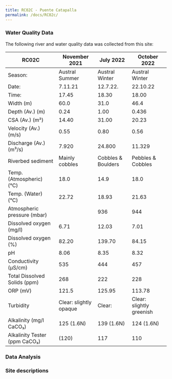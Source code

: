 ```yaml
---
title: RC02C - Puente Catapalla
permalink: /docs/RC02c/
---
```



### Water Quality Data

The following river and water quality data was collected from this site:

|     RC02C                            |     November 2021             |     July 2022             |     October 2022                |
|--------------------------------------|-------------------------------|---------------------------|---------------------------------|
|     Season:                          |     Austral Summer            |     Austral Winter        |     Austral Winter              |
|     Date:                            |     7.11.21                   |     12.7.22.              |     22.10.22                    |
|     Time:                            |     17.45                     |     18.30                 |     18.00                       |
|     Width (m)                        |     60.0                      |     31.0                  |     46.4                        |
|     Depth (Av.) (m)                  |     0.24                      |     1.00                  |     0.436                       |
|     CSA (Av.) (m²)                   |     14.40                     |     31.00                 |     20.23                       |
|     Velocity (Av.) (m/s)             |     0.55                      |     0.80                  |     0.56                        |
|     Discharge (Av.) (m³/s)           |     7.920                     |     24.800                |     11.329                      |
|     Riverbed sediment                |     Mainly cobbles            |     Cobbles & Boulders    |     Pebbles & Cobbles           |
|     Temp. (Atmospheric) (°C)         |     18.0                      |     14.9                  |     18.0                        |
|     Temp. (Water) (°C)               |     22.72                     |     18.93                 |     21.63                       |
|     Atmospheric pressure (mbar)      |                               |     936                   |     944                         |
|     Dissolved oxygen (mg/l)          |     6.71                      |     12.03                 |     7.01                        |
|     Dissolved oxygen (%)             |     82.20                     |     139.70                |     84.15                       |
|     pH                               |     8.06                      |     8.35                  |     8.32                        |
|     Conductivity (µS/cm)             |     535                       |     444                   |     457                         |
|     Total Dissolved Solids (ppm)     |     268                       |     222                   |     228                         |
|     ORP (mV)                         |     121.5                     |     125.95                |     113.78                      |
|     Turbidity                        |     Clear: slightly opaque    |     Clear:                |     Clear: slightly greenish    |
|     Alkalinity (mg/l CaCO₃)          |     125 (1.6N)                |     139 (1.6N)            |     124 (1.6N)                  |
|     Alkalinity Tester (ppm CaCO₃)    |     (120)                     |     117                   |     110                         |


### Data Analysis



### Site descriptions

